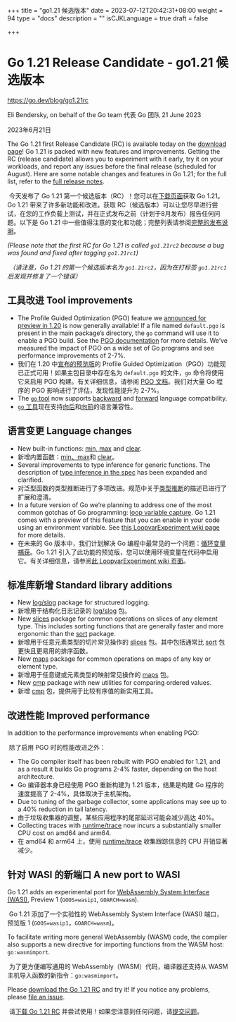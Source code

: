 +++
title = "go1.21 候选版本"
date = 2023-07-12T20:42:31+08:00
weight = 94
type = "docs"
description = ""
isCJKLanguage = true
draft = false

+++

# Go 1.21 Release Candidate - go1.21 候选版本

https://go.dev/blog/go1.21rc

Eli Bendersky, on behalf of the Go team 代表 Go 团队
21 June 2023

2023年6月21日

The Go 1.21 first Release Candidate (RC) is available today on the [download page](https://go.dev/dl/#go1.21rc2)! Go 1.21 is packed with new features and improvements. Getting the RC (release candidate) allows you to experiment with it early, try it on your workloads, and report any issues before the final release (scheduled for August). Here are some notable changes and features in Go 1.21; for the full list, refer to the [full release notes](https://tip.golang.org/doc/go1.21).

​	今天发布了 Go 1.21 第一个候选版本（RC）！您可以在[下载页面](https://go.dev/dl/#go1.21rc2)获取 Go 1.21。Go 1.21 带来了许多新功能和改进。获取 RC（候选版本）可以让您尽早进行尝试，在您的工作负载上测试，并在正式发布之前（计划于8月发布）报告任何问题。以下是 Go 1.21 中一些值得注意的变化和功能；完整列表请参阅[完整的发布说明](https://tip.golang.org/doc/go1.21)。

*(Please note that the first RC for Go 1.21 is called `go1.21rc2` because a bug was found and fixed after tagging `go1.21rc1`)*

​	*（请注意，Go 1.21 的第一个候选版本名为 `go1.21rc2`，因为在打标签 `go1.21rc1` 后发现并修复了一个错误）*

## 工具改进 Tool improvements

- The Profile Guided Optimization (PGO) feature we [announced for preview in 1.20](https://go.dev/blog/pgo-preview) is now generally available! If a file named `default.pgo` is present in the main package’s directory, the `go` command will use it to enable a PGO build. See the [PGO documentation](https://go.dev/doc/pgo) for more details. We’ve measured the impact of PGO on a wide set of Go programs and see performance improvements of 2-7%.
- 我们在 1.20 中[宣布的预览版](https://go.dev/blog/pgo-preview)的 Profile Guided Optimization（PGO）功能现已正式可用！如果主包目录中存在名为 `default.pgo` 的文件，`go` 命令将使用它来启用 PGO 构建。有关详细信息，请参阅 [PGO 文档](https://go.dev/doc/pgo)。我们对大量 Go 程序的 PGO 影响进行了评估，发现性能提升为 2-7%。
- The [`go` tool](https://go.dev/cmd/go) now supports [backward](https://tip.golang.org/doc/godebug) and [forward](https://go.dev/doc/toolchain) language compatibility.
- [`go` 工具](https://go.dev/cmd/go)现在支持[向后](https://tip.golang.org/doc/godebug)和[向前](https://go.dev/doc/toolchain)的语言兼容性。

## 语言变更 Language changes

- New built-in functions: [min, max](https://tip.golang.org/ref/spec#Min_and_max) and [clear](https://tip.golang.org/ref/spec#Clear).
- 新增内置函数：[min、max](https://tip.golang.org/ref/spec#Min_and_max)和 [clear](https://tip.golang.org/ref/spec#Clear)。
- Several improvements to type inference for generic functions. The description of [type inference in the spec](https://tip.golang.org/ref/spec#Type_inference) has been expanded and clarified.
- 对泛型函数的类型推断进行了多项改进。规范中关于[类型推断](https://tip.golang.org/ref/spec#Type_inference)的描述已进行了扩展和澄清。
- In a future version of Go we’re planning to address one of the most common gotchas of Go programming: [loop variable capture](https://go.dev/wiki/CommonMistakes). Go 1.21 comes with a preview of this feature that you can enable in your code using an environment variable. See [this LoopvarExperiment wiki page](https://go.dev/wiki/LoopvarExperiment) for more details.
- 在未来的 Go 版本中，我们计划解决 Go 编程中最常见的一个问题：[循环变量捕获](https://go.dev/wiki/CommonMistakes)。Go 1.21 引入了此功能的预览版，您可以使用环境变量在代码中启用它。有关详细信息，请参阅[此 LoopvarExperiment wiki 页面](https://go.dev/wiki/LoopvarExperiment)。

## 标准库新增 Standard library additions

- New [log/slog](https://tip.golang.org/pkg/log/slog) package for structured logging.
- 新增用于结构化日志记录的 [log/slog](https://tip.golang.org/pkg/log/slog) 包。
- New [slices](https://tip.golang.org/pkg/slices) package for common operations on slices of any element type. This includes sorting functions that are generally faster and more ergonomic than the [sort](https://tip.golang.org/pkg/sort) package.
- 新增用于任意元素类型的切片常见操作的 [slices](https://tip.golang.org/pkg/slices) 包。其中包括通常比 [sort](https://tip.golang.org/pkg/sort) 包更快且更易用的排序函数。
- New [maps](https://tip.golang.org/pkg/maps) package for common operations on maps of any key or element type.
- 新增用于任意键或元素类型的映射常见操作的 [maps](https://tip.golang.org/pkg/maps) 包。
- New [cmp](https://tip.golang.org/pkg/cmp) package with new utilities for comparing ordered values.
- 新增 [cmp](https://tip.golang.org/pkg/cmp) 包，提供用于比较有序值的新实用工具。

## 改进性能 Improved performance

In addition to the performance improvements when enabling PGO:

​	除了启用 PGO 时的性能改进之外： 

- The Go compiler itself has been rebuilt with PGO enabled for 1.21, and as a result it builds Go programs 2-4% faster, depending on the host architecture.
- Go 编译器本身已经使用 PGO 重新构建为 1.21 版本，结果是构建 Go 程序的速度提高了 2-4%，具体取决于主机架构。
- Due to tuning of the garbage collector, some applications may see up to a 40% reduction in tail latency.
- 由于垃圾收集器的调整，某些应用程序的尾部延迟可能会减少高达 40%。
- Collecting traces with [runtime/trace](https://pkg.go.dev/runtime/trace) now incurs a substantially smaller CPU cost on amd64 and arm64.
- 在 amd64 和 arm64 上，使用 [runtime/trace](https://pkg.go.dev/runtime/trace) 收集跟踪信息的 CPU 开销显著减少。

## 针对 WASI 的新端口 A new port to WASI

Go 1.21 adds an experimental port for [WebAssembly System Interface (WASI)](https://wasi.dev/), Preview 1 (`GOOS=wasip1`, `GOARCH=wasm`).

​	Go 1.21 添加了一个实验性的 WebAssembly System Interface (WASI) 端口，预览版 1 (`GOOS=wasip1`，`GOARCH=wasm`)。

To facilitate writing more general WebAssembly (WASM) code, the compiler also supports a new directive for importing functions from the WASM host: `go:wasmimport`.

​	为了更方便编写通用的 WebAssembly（WASM）代码，编译器还支持从 WASM 主机导入函数的新指令：`go:wasmimport`。

Please [download the Go 1.21 RC](https://go.dev/dl/#go1.21rc2) and try it! If you notice any problems, please [file an issue](https://go.dev/issue/new).

​	请[下载 Go 1.21 RC](https://go.dev/dl/#go1.21rc2) 并尝试使用！如果您注意到任何问题，请[提交问题](https://go.dev/issue/new)。